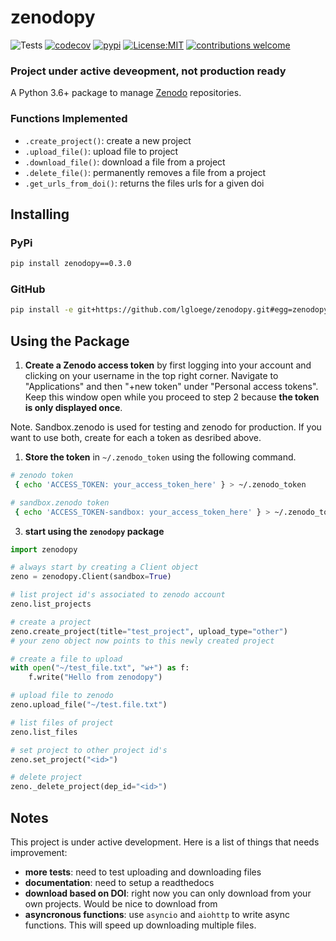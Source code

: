 # zenodopy

![Tests](https://github.com/lgloege/zenodopy/actions/workflows/tests.yaml/badge.svg)
[![codecov](https://codecov.io/gh/lgloege/zenodopy/branch/main/graph/badge.svg?token=FVCS71HPHC)](https://codecov.io/gh/lgloege/zenodopy)
[![pypi](https://badgen.net/pypi/v/zenodopy)](https://pypi.org/project/zenodopy)
[![License:MIT](https://img.shields.io/badge/License-MIT-lightgray.svg?style=flt-square)](https://opensource.org/licenses/MIT)
[![contributions welcome](https://img.shields.io/badge/contributions-welcome-brightgreen.svg?style=flat)](https://github.com/lgloege/zenodopy/issues)

### Project under active deveopment, not production ready

A Python 3.6+ package to manage [Zenodo](https://zenodo.org/) repositories.

### Functions Implemented

- `.create_project()`: create a new project
- `.upload_file()`: upload file to project
- `.download_file()`: download a file from a project
- `.delete_file()`: permanently removes a file from a project
- `.get_urls_from_doi()`: returns the files urls for a given doi

Installing
----------

### PyPi

```sh
pip install zenodopy==0.3.0
```

### GitHub

```sh
pip install -e git+https://github.com/lgloege/zenodopy.git#egg=zenodopy
```

Using the Package
-----------------

1. **Create a Zenodo access token** by first logging into your account and clicking on your username in the top right corner. Navigate to "Applications" and then "+new token" under "Personal access tokens".  Keep this window open while you proceed to step 2 because **the token is only displayed once**.

Note. Sandbox.zenodo is used for testing and zenodo for production. If you want to use both, create for each a token as desribed above.

1. **Store the token** in `~/.zenodo_token` using the following command.

```sh
# zenodo token
 { echo 'ACCESS_TOKEN: your_access_token_here' } > ~/.zenodo_token

# sandbox.zenodo token
 { echo 'ACCESS_TOKEN-sandbox: your_access_token_here' } > ~/.zenodo_token
```

3. **start using the `zenodopy` package**

```python
import zenodopy

# always start by creating a Client object
zeno = zenodopy.Client(sandbox=True)

# list project id's associated to zenodo account
zeno.list_projects

# create a project
zeno.create_project(title="test_project", upload_type="other")
# your zeno object now points to this newly created project

# create a file to upload
with open("~/test_file.txt", "w+") as f:
    f.write("Hello from zenodopy")

# upload file to zenodo
zeno.upload_file("~/test.file.txt")

# list files of project
zeno.list_files

# set project to other project id's
zeno.set_project("<id>")

# delete project
zeno._delete_project(dep_id="<id>")
```

Notes
-----

This project is under active development. Here is a list of things that needs improvement:

- **more tests**: need to test uploading and downloading files
- **documentation**: need to setup a readthedocs
- **download based on DOI**: right now you can only download from your own projects. Would be nice to download from
- **asyncronous functions**: use `asyncio` and `aiohttp` to write async functions. This will speed up downloading multiple files.
